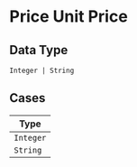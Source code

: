 
# Price Unit Price

## Data Type

`Integer | String`

## Cases

| Type |
|  --- |
| `Integer` |
| `String` |

